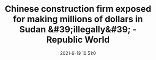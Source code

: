 ---
"title": "Chinese construction firm exposed for making millions of dollars in Sudan &amp;#39;illegally&amp;#39; - Republic World"
"date": "2021-9-19 10:51:0"
"feed_name": "GOOGLENEWSCONSTRUCTION"
"feed_website": "https://news.google.com/search?q=construction%2Bincident&hl=en-US&gl=US&ceid=US:en"
"feed_rss": "https://news.google.com/rss/search?q=construction%2Bincident&hl=en-US&gl=US&ceid=US:en"
"link": "https://www.republicworld.com/world-news/africa/chinese-construction-firm-exposed-for-making-millions-of-dollars-in-sudan-illegally.html"
"file": "_posts/2021-1-1-f54b2d9697a0f9152e6e99a137bd8742a6435810.md"
"accident": "0"
"drilling": "0"
"dead": "0"
"injured": "0"
---
